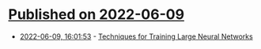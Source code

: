 # [Published on 2022-06-09](index.md)

* [2022-06-09, 16:01:53](https://news.ycombinator.com/item?id=31682887) - [Techniques for Training Large Neural Networks](https://openai.com/blog/techniques-for-training-large-neural-networks/)
